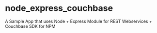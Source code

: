 # node_express_couchbase
A Sample App that uses Node + Express Module for REST Webservices + Couchbase SDK for NPM
